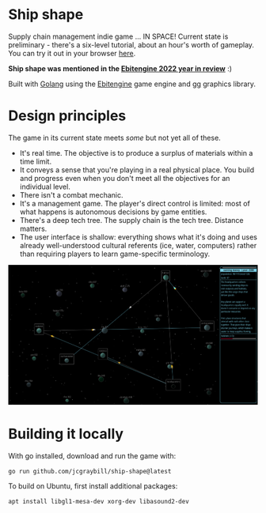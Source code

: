# Ship shape
Supply chain management indie game ... IN SPACE! Current state is preliminary - there's a six-level tutorial, about an hour's worth of gameplay. You can try it out in your browser [here](https://jcgraybill.github.io/ship-shape/). 

**Ship shape was mentioned in the [Ebitengine 2022 year in review](https://ebitengine.org/en/blog/2022.html#Other_Games_and_Applications)** :) 

Built with [Golang](https://go.dev/) using the [Ebitengine](https://ebitengine.org/) game engine and [gg](https://github.com/fogleman/gg) graphics library.

# Design principles
The game in its current state meets *some* but not yet all of these.
* It's real time. The objective is to produce a surplus of materials within a time limit.
* It conveys a sense that you're playing in a real physical place. You build and progress even when you don't meet all the objectives for an individual level.
* There isn't a combat mechanic.
* It's a management game. The player's direct control is limited: most of what happens is autonomous decisions by game entities.
* There's a deep tech tree. The supply chain is the tech tree. Distance matters.
* The user interface is shallow: everything shows what it's doing and uses already well-understood cultural referents (ice, water, computers) rather than requiring players to learn game-specific terminology.

![screenshot](https://github.com/jcgraybill/ship-shape/blob/main/screenshot.png)

# Building it locally

With go installed, download and run the game with:

```
go run github.com/jcgraybill/ship-shape@latest
```

To build on Ubuntu, first install additional packages:
```
apt install libgl1-mesa-dev xorg-dev libasound2-dev
```
